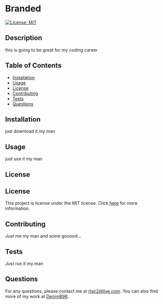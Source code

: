 
  # Branded
  
  [![License: MIT](https://img.shields.io/badge/License-MIT-yellow.svg)](https://opensource.org/licenses/MIT)

  ## Description

  this is going to be great for my coding career

  ## Table of Contents

  - [Installation](#installation)
  - [Usage](#usage)
  - [License](#license)
  - [Contributing](#contributing)
  - [Tests](#tests)
  - [Questions](#questions)

  ## Installation

  just download it my man

  ## Usage

  just use it my man 

  ## License

  ## License

  This project is license under the MIT license. Click [here](https://opensource.org/licenses/MIT) for more information.

  ## Contributing 

  Just me my man and some gooood...

  ## Tests

  Just run it my man 

  ## Questions

  For any questions, please contact me at rlsjr2@live.com. You can also find more of my work at [DenimB96](https://github.com/DenimB96/).